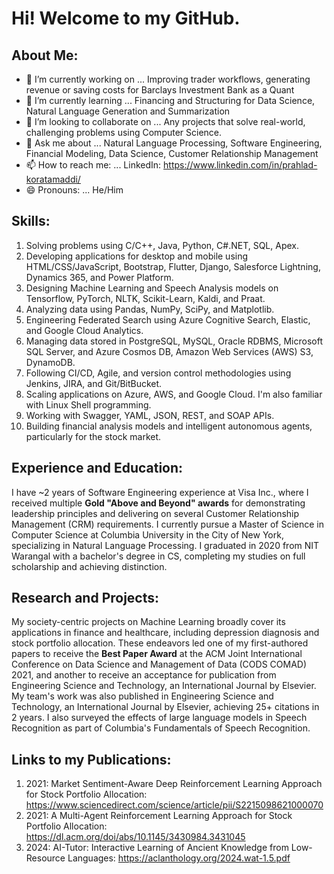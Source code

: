 # Hi! Welcome to my GitHub.

## About Me:
- 🔭 I’m currently working on ... Improving trader workflows, generating revenue or saving costs for Barclays Investment Bank as a Quant
- 🌱 I’m currently learning ... Financing and Structuring for Data Science, Natural Language Generation and Summarization 
- 👯 I’m looking to collaborate on ... Any projects that solve real-world, challenging problems using Computer Science.
- 💬 Ask me about ... Natural Language Processing, Software Engineering, Financial Modeling, Data Science, Customer Relationship Management
- 📫 How to reach me: ... LinkedIn: https://www.linkedin.com/in/prahlad-koratamaddi/
- 😄 Pronouns: ... He/Him

## Skills: 
1) Solving problems using C/C++, Java, Python, C#.NET, SQL, Apex.
2) Developing applications for desktop and mobile using HTML/CSS/JavaScript, Bootstrap, Flutter, Django, Salesforce Lightning, Dynamics 365, and Power Platform. 
3) Designing Machine Learning and Speech Analysis models on Tensorflow, PyTorch, NLTK, Scikit-Learn, Kaldi, and Praat.
4) Analyzing data using Pandas, NumPy, SciPy, and Matplotlib.
5) Engineering Federated Search using Azure Cognitive Search, Elastic, and Google Cloud Analytics. 
6) Managing data stored in PostgreSQL, MySQL, Oracle RDBMS, Microsoft SQL Server, and Azure Cosmos DB, Amazon Web Services (AWS) S3, DynamoDB.
7) Following CI/CD, Agile, and version control methodologies using Jenkins, JIRA, and Git/BitBucket.
8) Scaling applications on Azure, AWS, and Google Cloud. I'm also familiar with Linux Shell programming.
9) Working with Swagger, YAML, JSON, REST, and SOAP APIs.
10) Building financial analysis models and intelligent autonomous agents, particularly for the stock market.

## Experience and Education: 
I have ~2 years of Software Engineering experience at Visa Inc., where I received multiple **Gold "Above and Beyond" awards** for demonstrating leadership principles and delivering on several Customer Relationship Management (CRM) requirements. I currently pursue a Master of Science in Computer Science at Columbia University in the City of New York, specializing in Natural Language Processing. I graduated in 2020 from NIT Warangal with a bachelor's degree in CS, completing my studies on full scholarship and achieving distinction. 

## Research and Projects: 
My society-centric projects on Machine Learning broadly cover its applications in finance and healthcare, including depression diagnosis and stock portfolio allocation. These endeavors led one of my first-authored papers to receive the **Best Paper Award** at the ACM Joint International Conference on Data Science and Management of Data (CODS COMAD) 2021, and another to receive an acceptance for publication from Engineering Science and Technology, an International Journal by Elsevier. My team's work was also published in Engineering Science and Technology, an International Journal by Elsevier, achieving 25+ citations in 2 years. I also surveyed the effects of large language models in Speech Recognition as part of Columbia's Fundamentals of Speech Recognition.

## Links to my Publications: 
1) 2021: Market Sentiment-Aware Deep Reinforcement Learning Approach for Stock Portfolio Allocation: https://www.sciencedirect.com/science/article/pii/S2215098621000070
2) 2021: A Multi-Agent Reinforcement Learning Approach for Stock Portfolio Allocation: https://dl.acm.org/doi/abs/10.1145/3430984.3431045
3) 2024: AI-Tutor: Interactive Learning of Ancient Knowledge from Low-Resource Languages: https://aclanthology.org/2024.wat-1.5.pdf
<!--
**Prahlad-K/Prahlad-K** is a ✨ _special_ ✨ repository because its `README.md` (this file) appears on your GitHub profile.

Here are some ideas to get you started:


-->
